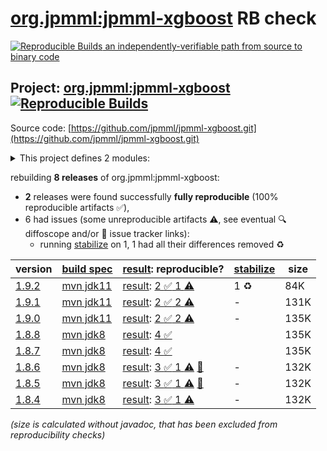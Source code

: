 [org.jpmml:jpmml-xgboost](https://central.sonatype.com/artifact/org.jpmml/jpmml-xgboost/versions) RB check
=======

[![Reproducible Builds](https://reproducible-builds.org/images/logos/rb.svg) an independently-verifiable path from source to binary code](https://reproducible-builds.org/)

## Project: [org.jpmml:jpmml-xgboost](https://central.sonatype.com/artifact/org.jpmml/jpmml-xgboost/versions) [![Reproducible Builds](https://img.shields.io/endpoint?url=https://raw.githubusercontent.com/jvm-repo-rebuild/reproducible-central/master/content/org/jpmml/jpmml-xgboost/badge.json)](https://github.com/jvm-repo-rebuild/reproducible-central/blob/master/content/org/jpmml/jpmml-xgboost/README.md)

Source code: [https://github.com/jpmml/jpmml-xgboost.git](https://github.com/jpmml/jpmml-xgboost.git)

<details><summary>This project defines 2 modules:</summary>

* [org.jpmml:jpmml-xgboost](https://central.sonatype.com/artifact/org.jpmml/jpmml-xgboost/overview)
* [org.jpmml:pmml-xgboost](https://central.sonatype.com/artifact/org.jpmml/pmml-xgboost/overview)
</details>

rebuilding **8 releases** of org.jpmml:jpmml-xgboost:
- **2** releases were found successfully **fully reproducible** (100% reproducible artifacts :white_check_mark:),
- 6 had issues (some unreproducible artifacts :warning:, see eventual :mag: diffoscope and/or :memo: issue tracker links):
  - running [stabilize](doc/stabilize.md) on 1, 1 had all their differences removed :recycle:

| version | [build spec](/BUILDSPEC.md) | [result](https://reproducible-builds.org/docs/jvm/): reproducible? | [stabilize](https://github.com/google/oss-rebuild/blob/main/cmd/stabilize/README.md) | size |
| -- | --------- | ------ | ------ | -- |
| [1.9.2](https://central.sonatype.com/artifact/org.jpmml/jpmml-xgboost/1.9.2/pom) | [mvn jdk11](jpmml-xgboost-1.9.2.buildspec) | [result](jpmml-xgboost-1.9.2.buildinfo): [2 :white_check_mark:  1 :warning:](jpmml-xgboost-1.9.2.buildcompare) | 1 :recycle: | 84K |
| [1.9.1](https://central.sonatype.com/artifact/org.jpmml/jpmml-xgboost/1.9.1/pom) | [mvn jdk11](jpmml-xgboost-1.9.1.buildspec) | [result](jpmml-xgboost-1.9.1.buildinfo): [2 :white_check_mark:  2 :warning:](jpmml-xgboost-1.9.1.buildcompare) | - | 131K |
| [1.9.0](https://central.sonatype.com/artifact/org.jpmml/jpmml-xgboost/1.9.0/pom) | [mvn jdk11](jpmml-xgboost-1.9.0.buildspec) | [result](jpmml-xgboost-1.9.0.buildinfo): [2 :white_check_mark:  2 :warning:](jpmml-xgboost-1.9.0.buildcompare) | - | 135K |
| [1.8.8](https://central.sonatype.com/artifact/org.jpmml/jpmml-xgboost/1.8.8/pom) | [mvn jdk8](jpmml-xgboost-1.8.8.buildspec) | [result](jpmml-xgboost-1.8.8.buildinfo): [4 :white_check_mark: ](jpmml-xgboost-1.8.8.buildcompare) | | 135K |
| [1.8.7](https://central.sonatype.com/artifact/org.jpmml/jpmml-xgboost/1.8.7/pom) | [mvn jdk8](jpmml-xgboost-1.8.7.buildspec) | [result](jpmml-xgboost-1.8.7.buildinfo): [4 :white_check_mark: ](jpmml-xgboost-1.8.7.buildcompare) | | 135K |
| [1.8.6](https://central.sonatype.com/artifact/org.jpmml/jpmml-xgboost/1.8.6/pom) | [mvn jdk8](jpmml-xgboost-1.8.6.buildspec) | [result](jpmml-xgboost-1.8.6.buildinfo): [3 :white_check_mark:  1 :warning:](jpmml-xgboost-1.8.6.buildcompare) [:memo:](https://github.com/jpmml/jpmml-xgboost/pull/73) | - | 132K |
| [1.8.5](https://central.sonatype.com/artifact/org.jpmml/jpmml-xgboost/1.8.5/pom) | [mvn jdk8](jpmml-xgboost-1.8.5.buildspec) | [result](jpmml-xgboost-1.8.5.buildinfo): [3 :white_check_mark:  1 :warning:](jpmml-xgboost-1.8.5.buildcompare) [:memo:](https://github.com/jpmml/jpmml-xgboost/pull/73) | - | 132K |
| [1.8.4](https://central.sonatype.com/artifact/org.jpmml/jpmml-xgboost/1.8.4/pom) | [mvn jdk8](jpmml-xgboost-1.8.4.buildspec) | [result](jpmml-xgboost-1.8.4.buildinfo): [3 :white_check_mark:  1 :warning:](jpmml-xgboost-1.8.4.buildcompare) | - | 132K |

<i>(size is calculated without javadoc, that has been excluded from reproducibility checks)</i>
